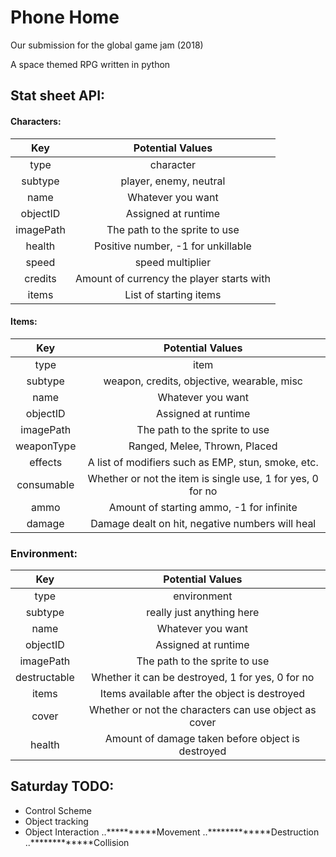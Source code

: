 # Phone Home

Our submission for the global game jam (2018)

A space themed RPG written in python


## Stat sheet API:

#### Characters:

| Key       | Potential Values                                           |
|:---------:|:----------------------------------------------------------:|
|type       | character                                                  |
|subtype    | player, enemy, neutral                                     |
| name      | Whatever you want                                          |
| objectID  | Assigned at runtime                                        |
| imagePath | The path to the sprite to use                              |
| health    | Positive number, -1 for unkillable                         |
| speed     | speed multiplier                                           |
| credits   | Amount of currency the player starts with                  |
| items     | List of starting items                                     |

#### Items:

| Key       | Potential Values                                           |
|:---------:|:----------------------------------------------------------:|
|type       | item                                                       |
|subtype    | weapon, credits, objective, wearable, misc                 |
| name      | Whatever you want                                          |
| objectID  | Assigned at runtime                                        |
| imagePath | The path to the sprite to use                              |
| weaponType| Ranged, Melee, Thrown, Placed                              |
| effects   | A list of modifiers such as EMP, stun, smoke, etc.         |
| consumable| Whether or not the item is single use, 1 for yes, 0 for no |
| ammo      | Amount of starting ammo, -1 for infinite                   |
| damage    | Damage dealt on hit, negative numbers will heal            |

### Environment:

| Key       | Potential Values                                           |
|:---------:|:----------------------------------------------------------:|
|type       | environment                                                 |
|subtype    | really just anything here                                  |
| name      | Whatever you want                                          |
| objectID  | Assigned at runtime                                        |
| imagePath | The path to the sprite to use                              |
|destructable| Whether it can be destroyed, 1 for yes, 0 for no          |
| items     | Items available after the object is destroyed              |
| cover     | Whether or not the characters can use object as cover      |
| health    | Amount of damage taken before object is destroyed          |

## Saturday TODO:
* Control Scheme
* Object tracking
* Object Interaction
..**********Movement
..*************Destruction
..*************Collision

